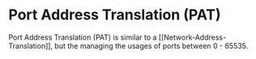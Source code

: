 # Port Address Translation (PAT)

Port Address Translation (PAT) is similar to a [[Network-Address-Translation]], but the managing the usages of ports between 0 - 65535.